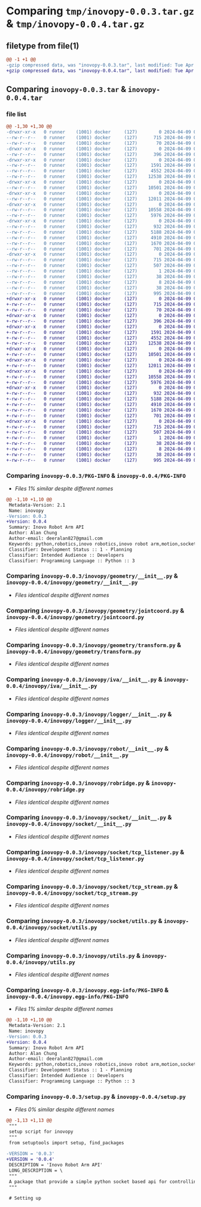 # Comparing `tmp/inovopy-0.0.3.tar.gz` & `tmp/inovopy-0.0.4.tar.gz`

## filetype from file(1)

```diff
@@ -1 +1 @@
-gzip compressed data, was "inovopy-0.0.3.tar", last modified: Tue Apr  9 05:25:46 2024, max compression
+gzip compressed data, was "inovopy-0.0.4.tar", last modified: Tue Apr  9 05:29:37 2024, max compression
```

## Comparing `inovopy-0.0.3.tar` & `inovopy-0.0.4.tar`

### file list

```diff
@@ -1,30 +1,30 @@
-drwxr-xr-x   0 runner    (1001) docker     (127)        0 2024-04-09 05:25:46.424604 inovopy-0.0.3/
--rw-r--r--   0 runner    (1001) docker     (127)      715 2024-04-09 05:25:46.424604 inovopy-0.0.3/PKG-INFO
--rw-r--r--   0 runner    (1001) docker     (127)       70 2024-04-09 05:25:26.000000 inovopy-0.0.3/README.md
-drwxr-xr-x   0 runner    (1001) docker     (127)        0 2024-04-09 05:25:46.424604 inovopy-0.0.3/inovopy/
--rw-r--r--   0 runner    (1001) docker     (127)      396 2024-04-09 05:25:26.000000 inovopy-0.0.3/inovopy/__init__.py
-drwxr-xr-x   0 runner    (1001) docker     (127)        0 2024-04-09 05:25:46.424604 inovopy-0.0.3/inovopy/geometry/
--rw-r--r--   0 runner    (1001) docker     (127)     1591 2024-04-09 05:25:26.000000 inovopy-0.0.3/inovopy/geometry/__init__.py
--rw-r--r--   0 runner    (1001) docker     (127)     4552 2024-04-09 05:25:26.000000 inovopy-0.0.3/inovopy/geometry/jointcoord.py
--rw-r--r--   0 runner    (1001) docker     (127)    12538 2024-04-09 05:25:26.000000 inovopy-0.0.3/inovopy/geometry/transform.py
-drwxr-xr-x   0 runner    (1001) docker     (127)        0 2024-04-09 05:25:46.424604 inovopy-0.0.3/inovopy/iva/
--rw-r--r--   0 runner    (1001) docker     (127)    10501 2024-04-09 05:25:26.000000 inovopy-0.0.3/inovopy/iva/__init__.py
-drwxr-xr-x   0 runner    (1001) docker     (127)        0 2024-04-09 05:25:46.424604 inovopy-0.0.3/inovopy/logger/
--rw-r--r--   0 runner    (1001) docker     (127)    12011 2024-04-09 05:25:26.000000 inovopy-0.0.3/inovopy/logger/__init__.py
-drwxr-xr-x   0 runner    (1001) docker     (127)        0 2024-04-09 05:25:46.424604 inovopy-0.0.3/inovopy/robot/
--rw-r--r--   0 runner    (1001) docker     (127)    10558 2024-04-09 05:25:26.000000 inovopy-0.0.3/inovopy/robot/__init__.py
--rw-r--r--   0 runner    (1001) docker     (127)     5976 2024-04-09 05:25:26.000000 inovopy-0.0.3/inovopy/robridge.py
-drwxr-xr-x   0 runner    (1001) docker     (127)        0 2024-04-09 05:25:46.424604 inovopy-0.0.3/inovopy/socket/
--rw-r--r--   0 runner    (1001) docker     (127)      932 2024-04-09 05:25:26.000000 inovopy-0.0.3/inovopy/socket/__init__.py
--rw-r--r--   0 runner    (1001) docker     (127)     5188 2024-04-09 05:25:26.000000 inovopy-0.0.3/inovopy/socket/tcp_listener.py
--rw-r--r--   0 runner    (1001) docker     (127)     4910 2024-04-09 05:25:26.000000 inovopy-0.0.3/inovopy/socket/tcp_stream.py
--rw-r--r--   0 runner    (1001) docker     (127)     1670 2024-04-09 05:25:26.000000 inovopy-0.0.3/inovopy/socket/utils.py
--rw-r--r--   0 runner    (1001) docker     (127)      701 2024-04-09 05:25:26.000000 inovopy-0.0.3/inovopy/utils.py
-drwxr-xr-x   0 runner    (1001) docker     (127)        0 2024-04-09 05:25:46.424604 inovopy-0.0.3/inovopy.egg-info/
--rw-r--r--   0 runner    (1001) docker     (127)      715 2024-04-09 05:25:46.000000 inovopy-0.0.3/inovopy.egg-info/PKG-INFO
--rw-r--r--   0 runner    (1001) docker     (127)      507 2024-04-09 05:25:46.000000 inovopy-0.0.3/inovopy.egg-info/SOURCES.txt
--rw-r--r--   0 runner    (1001) docker     (127)        1 2024-04-09 05:25:46.000000 inovopy-0.0.3/inovopy.egg-info/dependency_links.txt
--rw-r--r--   0 runner    (1001) docker     (127)       38 2024-04-09 05:25:46.000000 inovopy-0.0.3/inovopy.egg-info/requires.txt
--rw-r--r--   0 runner    (1001) docker     (127)        8 2024-04-09 05:25:46.000000 inovopy-0.0.3/inovopy.egg-info/top_level.txt
--rw-r--r--   0 runner    (1001) docker     (127)       38 2024-04-09 05:25:46.424604 inovopy-0.0.3/setup.cfg
--rw-r--r--   0 runner    (1001) docker     (127)      995 2024-04-09 05:25:26.000000 inovopy-0.0.3/setup.py
+drwxr-xr-x   0 runner    (1001) docker     (127)        0 2024-04-09 05:29:37.259289 inovopy-0.0.4/
+-rw-r--r--   0 runner    (1001) docker     (127)      715 2024-04-09 05:29:37.259289 inovopy-0.0.4/PKG-INFO
+-rw-r--r--   0 runner    (1001) docker     (127)       70 2024-04-09 05:29:20.000000 inovopy-0.0.4/README.md
+drwxr-xr-x   0 runner    (1001) docker     (127)        0 2024-04-09 05:29:37.255289 inovopy-0.0.4/inovopy/
+-rw-r--r--   0 runner    (1001) docker     (127)      396 2024-04-09 05:29:20.000000 inovopy-0.0.4/inovopy/__init__.py
+drwxr-xr-x   0 runner    (1001) docker     (127)        0 2024-04-09 05:29:37.255289 inovopy-0.0.4/inovopy/geometry/
+-rw-r--r--   0 runner    (1001) docker     (127)     1591 2024-04-09 05:29:20.000000 inovopy-0.0.4/inovopy/geometry/__init__.py
+-rw-r--r--   0 runner    (1001) docker     (127)     4552 2024-04-09 05:29:20.000000 inovopy-0.0.4/inovopy/geometry/jointcoord.py
+-rw-r--r--   0 runner    (1001) docker     (127)    12538 2024-04-09 05:29:20.000000 inovopy-0.0.4/inovopy/geometry/transform.py
+drwxr-xr-x   0 runner    (1001) docker     (127)        0 2024-04-09 05:29:37.259289 inovopy-0.0.4/inovopy/iva/
+-rw-r--r--   0 runner    (1001) docker     (127)    10501 2024-04-09 05:29:20.000000 inovopy-0.0.4/inovopy/iva/__init__.py
+drwxr-xr-x   0 runner    (1001) docker     (127)        0 2024-04-09 05:29:37.259289 inovopy-0.0.4/inovopy/logger/
+-rw-r--r--   0 runner    (1001) docker     (127)    12011 2024-04-09 05:29:20.000000 inovopy-0.0.4/inovopy/logger/__init__.py
+drwxr-xr-x   0 runner    (1001) docker     (127)        0 2024-04-09 05:29:37.259289 inovopy-0.0.4/inovopy/robot/
+-rw-r--r--   0 runner    (1001) docker     (127)    10558 2024-04-09 05:29:20.000000 inovopy-0.0.4/inovopy/robot/__init__.py
+-rw-r--r--   0 runner    (1001) docker     (127)     5976 2024-04-09 05:29:20.000000 inovopy-0.0.4/inovopy/robridge.py
+drwxr-xr-x   0 runner    (1001) docker     (127)        0 2024-04-09 05:29:37.259289 inovopy-0.0.4/inovopy/socket/
+-rw-r--r--   0 runner    (1001) docker     (127)      932 2024-04-09 05:29:20.000000 inovopy-0.0.4/inovopy/socket/__init__.py
+-rw-r--r--   0 runner    (1001) docker     (127)     5188 2024-04-09 05:29:20.000000 inovopy-0.0.4/inovopy/socket/tcp_listener.py
+-rw-r--r--   0 runner    (1001) docker     (127)     4910 2024-04-09 05:29:20.000000 inovopy-0.0.4/inovopy/socket/tcp_stream.py
+-rw-r--r--   0 runner    (1001) docker     (127)     1670 2024-04-09 05:29:20.000000 inovopy-0.0.4/inovopy/socket/utils.py
+-rw-r--r--   0 runner    (1001) docker     (127)      701 2024-04-09 05:29:20.000000 inovopy-0.0.4/inovopy/utils.py
+drwxr-xr-x   0 runner    (1001) docker     (127)        0 2024-04-09 05:29:37.259289 inovopy-0.0.4/inovopy.egg-info/
+-rw-r--r--   0 runner    (1001) docker     (127)      715 2024-04-09 05:29:37.000000 inovopy-0.0.4/inovopy.egg-info/PKG-INFO
+-rw-r--r--   0 runner    (1001) docker     (127)      507 2024-04-09 05:29:37.000000 inovopy-0.0.4/inovopy.egg-info/SOURCES.txt
+-rw-r--r--   0 runner    (1001) docker     (127)        1 2024-04-09 05:29:37.000000 inovopy-0.0.4/inovopy.egg-info/dependency_links.txt
+-rw-r--r--   0 runner    (1001) docker     (127)       38 2024-04-09 05:29:37.000000 inovopy-0.0.4/inovopy.egg-info/requires.txt
+-rw-r--r--   0 runner    (1001) docker     (127)        8 2024-04-09 05:29:37.000000 inovopy-0.0.4/inovopy.egg-info/top_level.txt
+-rw-r--r--   0 runner    (1001) docker     (127)       38 2024-04-09 05:29:37.259289 inovopy-0.0.4/setup.cfg
+-rw-r--r--   0 runner    (1001) docker     (127)      995 2024-04-09 05:29:20.000000 inovopy-0.0.4/setup.py
```

### Comparing `inovopy-0.0.3/PKG-INFO` & `inovopy-0.0.4/PKG-INFO`

 * *Files 1% similar despite different names*

```diff
@@ -1,10 +1,10 @@
 Metadata-Version: 2.1
 Name: inovopy
-Version: 0.0.3
+Version: 0.0.4
 Summary: Inovo Robot Arm API
 Author: Alan Chung
 Author-email: deeralan827@gmail.com
 Keywords: python,robotics,inovo robotics,inovo robot arm,motion,sockets
 Classifier: Development Status :: 1 - Planning
 Classifier: Intended Audience :: Developers
 Classifier: Programming Language :: Python :: 3
```

### Comparing `inovopy-0.0.3/inovopy/geometry/__init__.py` & `inovopy-0.0.4/inovopy/geometry/__init__.py`

 * *Files identical despite different names*

### Comparing `inovopy-0.0.3/inovopy/geometry/jointcoord.py` & `inovopy-0.0.4/inovopy/geometry/jointcoord.py`

 * *Files identical despite different names*

### Comparing `inovopy-0.0.3/inovopy/geometry/transform.py` & `inovopy-0.0.4/inovopy/geometry/transform.py`

 * *Files identical despite different names*

### Comparing `inovopy-0.0.3/inovopy/iva/__init__.py` & `inovopy-0.0.4/inovopy/iva/__init__.py`

 * *Files identical despite different names*

### Comparing `inovopy-0.0.3/inovopy/logger/__init__.py` & `inovopy-0.0.4/inovopy/logger/__init__.py`

 * *Files identical despite different names*

### Comparing `inovopy-0.0.3/inovopy/robot/__init__.py` & `inovopy-0.0.4/inovopy/robot/__init__.py`

 * *Files identical despite different names*

### Comparing `inovopy-0.0.3/inovopy/robridge.py` & `inovopy-0.0.4/inovopy/robridge.py`

 * *Files identical despite different names*

### Comparing `inovopy-0.0.3/inovopy/socket/__init__.py` & `inovopy-0.0.4/inovopy/socket/__init__.py`

 * *Files identical despite different names*

### Comparing `inovopy-0.0.3/inovopy/socket/tcp_listener.py` & `inovopy-0.0.4/inovopy/socket/tcp_listener.py`

 * *Files identical despite different names*

### Comparing `inovopy-0.0.3/inovopy/socket/tcp_stream.py` & `inovopy-0.0.4/inovopy/socket/tcp_stream.py`

 * *Files identical despite different names*

### Comparing `inovopy-0.0.3/inovopy/socket/utils.py` & `inovopy-0.0.4/inovopy/socket/utils.py`

 * *Files identical despite different names*

### Comparing `inovopy-0.0.3/inovopy/utils.py` & `inovopy-0.0.4/inovopy/utils.py`

 * *Files identical despite different names*

### Comparing `inovopy-0.0.3/inovopy.egg-info/PKG-INFO` & `inovopy-0.0.4/inovopy.egg-info/PKG-INFO`

 * *Files 1% similar despite different names*

```diff
@@ -1,10 +1,10 @@
 Metadata-Version: 2.1
 Name: inovopy
-Version: 0.0.3
+Version: 0.0.4
 Summary: Inovo Robot Arm API
 Author: Alan Chung
 Author-email: deeralan827@gmail.com
 Keywords: python,robotics,inovo robotics,inovo robot arm,motion,sockets
 Classifier: Development Status :: 1 - Planning
 Classifier: Intended Audience :: Developers
 Classifier: Programming Language :: Python :: 3
```

### Comparing `inovopy-0.0.3/setup.py` & `inovopy-0.0.4/setup.py`

 * *Files 0% similar despite different names*

```diff
@@ -1,13 +1,13 @@
 """
 setup script for inovopy
 """
 from setuptools import setup, find_packages
 
-VERSION = '0.0.3'
+VERSION = '0.0.4'
 DESCRIPTION = 'Inovo Robot Arm API'
 LONG_DESCRIPTION = \
 """
 A package that provide a simple python socket based api for controlling inovo robot arms.
 """
 
 # Setting up
```

